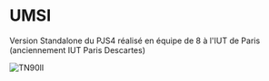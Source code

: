 # UMSI
Version Standalone du PJS4 réalisé en équipe de 8 à l'IUT de Paris (anciennement IUT Paris Descartes)

![TN90lI](https://user-images.githubusercontent.com/55577930/188490001-0dfb09b4-b640-4b75-8c30-499e241c9bb6.png)
